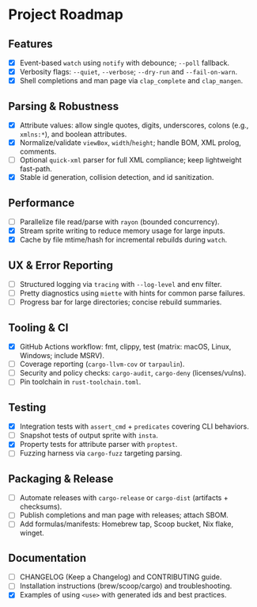# Project Roadmap

## Features

- [x] Event-based `watch` using `notify` with debounce; `--poll` fallback.
- [x] Verbosity flags: `--quiet`, `--verbose`; `--dry-run` and `--fail-on-warn`.
- [x] Shell completions and man page via `clap_complete` and `clap_mangen`.

## Parsing & Robustness

- [x] Attribute values: allow single quotes, digits, underscores, colons (e.g., `xmlns:*`), and boolean attributes.
- [x] Normalize/validate `viewBox`, `width`/`height`; handle BOM, XML prolog, comments.
- [ ] Optional `quick-xml` parser for full XML compliance; keep lightweight fast-path.
- [x] Stable id generation, collision detection, and id sanitization.

## Performance

- [ ] Parallelize file read/parse with `rayon` (bounded concurrency).
- [x] Stream sprite writing to reduce memory usage for large inputs.
- [x] Cache by file mtime/hash for incremental rebuilds during `watch`.

## UX & Error Reporting

- [ ] Structured logging via `tracing` with `--log-level` and env filter.
- [ ] Pretty diagnostics using `miette` with hints for common parse failures.
- [ ] Progress bar for large directories; concise rebuild summaries.

## Tooling & CI

- [x] GitHub Actions workflow: fmt, clippy, test (matrix: macOS, Linux, Windows; include MSRV).
- [ ] Coverage reporting (`cargo-llvm-cov` or `tarpaulin`).
- [ ] Security and policy checks: `cargo-audit`, `cargo-deny` (licenses/vulns).
- [ ] Pin toolchain in `rust-toolchain.toml`.

## Testing

- [x] Integration tests with `assert_cmd` + `predicates` covering CLI behaviors.
- [ ] Snapshot tests of output sprite with `insta`.
- [x] Property tests for attribute parser with `proptest`.
- [ ] Fuzzing harness via `cargo-fuzz` targeting parsing.

## Packaging & Release

- [ ] Automate releases with `cargo-release` or `cargo-dist` (artifacts + checksums).
- [ ] Publish completions and man page with releases; attach SBOM.
- [ ] Add formulas/manifests: Homebrew tap, Scoop bucket, Nix flake, winget.

## Documentation

- [ ] CHANGELOG (Keep a Changelog) and CONTRIBUTING guide.
- [ ] Installation instructions (brew/scoop/cargo) and troubleshooting.
- [x] Examples of using `<use>` with generated ids and best practices.
